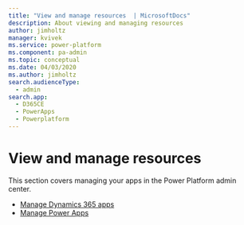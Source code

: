 ```yaml
---
title: "View and manage resources  | MicrosoftDocs"
description: About viewing and managing resources
author: jimholtz
manager: kvivek
ms.service: power-platform
ms.component: pa-admin
ms.topic: conceptual
ms.date: 04/03/2020
ms.author: jimholtz 
search.audienceType: 
  - admin
search.app: 
  - D365CE
  - PowerApps
  - Powerplatform
---
```

# View and manage resources 
This section covers managing your apps in the Power Platform admin center.

- [Manage Dynamics 365 apps](manage-apps.md)
- [Manage Power Apps](admin-manage-apps.md)

<!-- 
- Flow topic
- [Portal administration with Power Platform admin center](https://docs.microsoft.com/powerapps/maker/portals/admin/power-platform-admin-center) 

-->